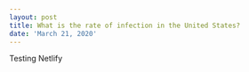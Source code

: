 ```yaml
---
layout: post
title: What is the rate of infection in the United States?
date: 'March 21, 2020'
---
```

Testing Netlify
